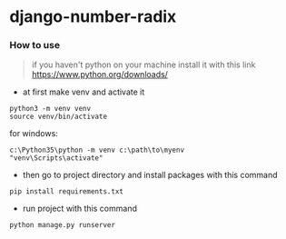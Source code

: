 # django-number-radix
### How to use
>if you haven't python on your machine install it with this link
>https://www.python.org/downloads/

- at first make venv and activate it
```
python3 -m venv venv
source venv/bin/activate
```
for windows:
```
c:\Python35\python -m venv c:\path\to\myenv
"venv\Scripts\activate"
```
- then go to project directory and install packages with this command

```
pip install requirements.txt
```

- run project with this command
```
python manage.py runserver
```
